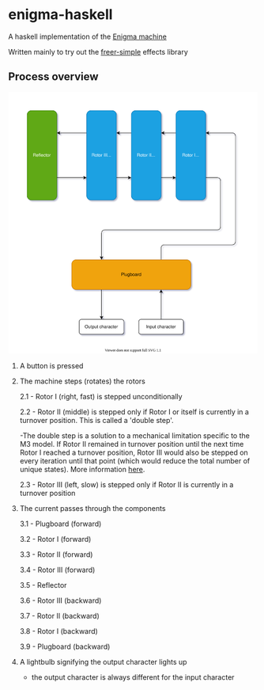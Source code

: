 # enigma-haskell

A haskell implementation of the [Enigma machine](https://en.wikipedia.org/wiki/Enigma_machine)

Written mainly to try out the [freer-simple](https://hackage.haskell.org/package/freer-simple) effects library

## Process overview

![Process overview](docs/process-overview.drawio.svg)

1. A button is pressed

2. The machine steps (rotates) the rotors

   2.1 - Rotor I (right, fast) is stepped unconditionally

   2.2 - Rotor II (middle) is stepped only if Rotor I or itself is currently in a turnover position. This is called a 'double step'.

   -The double step is a solution to a mechanical limitation specific to the M3 model. If Rotor II remained in turnover position until the next time Rotor I reached a turnover position, Rotor III would also be stepped on every iteration until that point (which would reduce the total number of unique states). More information [here](http://www.intelligenia.org/downloads/rotors1.pdf).

   2.3 - Rotor III (left, slow) is stepped only if Rotor II is currently in a turnover position

3. The current passes through the components

   3.1 - Plugboard (forward)

   3.2 - Rotor I (forward)

   3.3 - Rotor II (forward)

   3.4 - Rotor III (forward)

   3.5 - Reflector

   3.6 - Rotor III (backward)

   3.7 - Rotor II (backward)

   3.8 - Rotor I (backward)

   3.9 - Plugboard (backward)

4. A lightbulb signifying the output character lights up
   - the output character is always different for the input character
